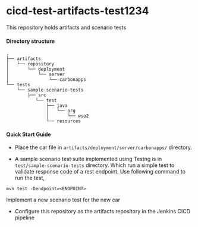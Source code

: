 # cicd-test-artifacts-test1234

This repository holds artifacts and scenario tests


#### Directory structure
```
.
├── artifacts
│   └── repository
│       └── deployment
│           └── server
│               └── carbonapps
└── tests
    └── sample-scenario-tests
        ├── src
           └── test
               ├── java
               │   └── org
               │       └── wso2
               └── resources
```

#### Quick Start Guide
* Place the car file in `artifacts/deployment/server/carbonapps/` directory.

* A sample scenario test suite implemented using Testng is in `test/sample-scenario-tests` directory. Which run a 
simple test to validate response code of a rest endpoint. Use following command to run the test,
```
mvn test -Dendpoint=<ENDPOINT>
```
Implement a new scenario test for the new car 

* Configure this repository as the artifacts repository in the Jenkins CICD pipeline
